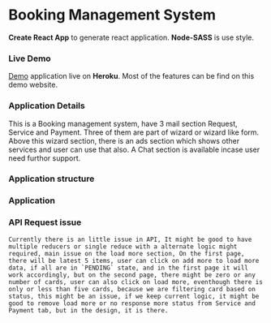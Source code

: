 # Booking Management  System 

**Create React App** to generate react application. **Node-SASS** is use style.

### Live Demo

[Demo](https://booking-management-x777.herokuapp.com/) application live on **Heroku**. Most of the features can be find on this demo website.



### Application Details

This is a Booking management system, have 3 mail section Request, Service and Payment. Three of them are part of wizard or wizard like form.
Above this wizard section, there is an ads section which shows other services and user can use that also.
A Chat section is available incase user need furthor support.


### Application structure 


### Application 


### API Request issue
  > 
    Currently there is an little issue in API, It might be good to have multiple reducers or single reduce with a alternate logic might required, main issue on the load more section, On the first page, there will be latest 5 items, user can click on add more to load more data, if all are in `PENDING` state, and in the first page it will work accordingly, but on the second page, there might be zero or any number of cards, user can also click on load more, eventhough there is only or less than five cards, because we are filtering card based on status, this might be an issue, if we keep current logic, it might be good to remove load more or no response more status from Service and Payment tab, but in the design, it is there.
    